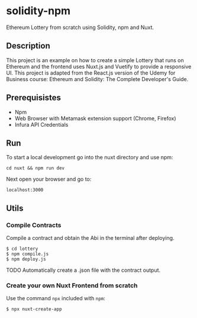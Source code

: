 # solidity-npm

Ethereum Lottery from scratch using Solidity, npm and Nuxt.

## Description

This project is an example on how to create a simple Lottery that runs on Ethereum and the frontend uses Nuxt.js and Vuetify to provide a responsive UI. This project is adapted from the React.js version of the Udemy for Business course: Ethereum and Solidity: The Complete Developer's Guide.

## Prerequisistes

- Npm
- Web Browser with Metamask extension support (Chrome, Firefox)
- Infura API Credentials

## Run

To start a local development go into the nuxt directory and use npm:

```shell
cd nuxt && npm run dev
```

Next open your browser and go to:

```
localhost:3000
```

## Utils

### Compile Contracts

Compile a contract and obtain the Abi in the terminal after deploying.

```shell
$ cd lottery
$ npm compile.js
$ npm deploy.js
```

TODO Automatically create a .json file with the contract output.

### Create your own Nuxt Frontend from scratch

Use the command `npx` included with `npm`:

```shell
$ npx nuxt-create-app
```
